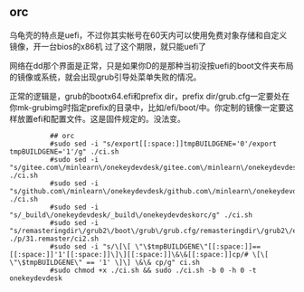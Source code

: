
orc
-----

乌龟壳的特点是uefi，不过你其实帐号在60天内可以使用免费对象存储和自定义镜像，开一台bios的x86机
过了这个期限，就只能uefi了

网络在dd那个界面是正常，只是如果你D的是那种当初没按uefi的boot文件夹布局的镜像或系统，就会出现grub引导处菜单失败的情况。

正常的逻辑是，grub的bootx64.efi和prefix dir，prefix dir/grub.cfg一定要处在你mk-grubimg时指定prefix的目录中，比如/efi/boot/中。你定制的镜像一定要这样放置efi和配置文件。这是固件规定的。没法变。



```
          ## orc
          #sudo sed -i "s/export[[:space:]]tmpBUILDGENE='0'/export tmpBUILDGENE='1'/g" ./ci.sh
          #sudo sed -i "s/gitee.com\/minlearn\/onekeydevdesk/gitee.com\/minlearn\/onekeydevdeskorc/g" ./ci.sh
          #sudo sed -i "s/github.com\/minlearn\/onekeydevdesk/github.com\/minlearn\/onekeydevdeskorc/g" ./ci.sh
          #sudo sed -i "s/_build\/onekeydevdesk/_build\/onekeydevdeskorc/g" ./ci.sh
          #sudo sed -i "s/remasteringdir\/grub2\/boot\/grub\/grub.cfg/remasteringdir\/grub2\/efi\/boot\/grub.cfg/g" ./p/31.remaster/ci2.sh
          #sudo sed -i "s/\[\[ \"\$tmpBUILDGENE\"[[:space:]]==[[:space:]]'1'[[:space:]]\]\][[:space:]]\&\&[[:space:]]cp/# \[\[ \"\$tmpBUILDGENE\" == '1' \]\] \&\& cp/g" ci.sh
          #sudo chmod +x ./ci.sh && sudo ./ci.sh -b 0 -h 0 -t onekeydevdesk
```

